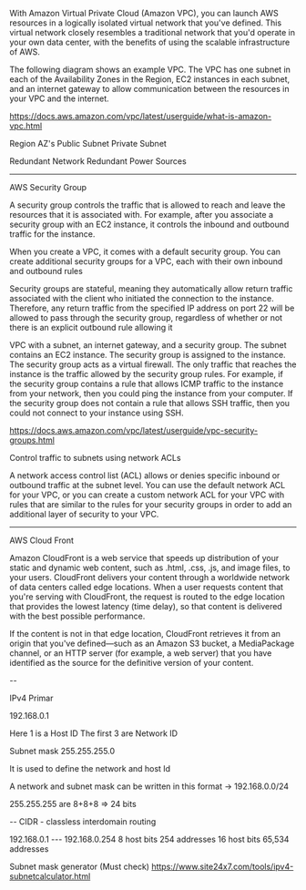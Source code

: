 With Amazon Virtual Private Cloud (Amazon VPC), you can launch AWS resources in a logically isolated virtual network that you've defined. This virtual network closely resembles a traditional network that you'd operate in your own data center, with the benefits of using the scalable infrastructure of AWS.

The following diagram shows an example VPC. The VPC has one subnet in each of the Availability Zones in the Region, EC2 instances in each subnet, and an internet gateway to allow communication between the resources in your VPC and the internet.

https://docs.aws.amazon.com/vpc/latest/userguide/what-is-amazon-vpc.html

Region
    AZ's
        Public Subnet
        Private Subnet

Redundant Network
Redundant Power Sources

--------------------

AWS Security Group

A security group controls the traffic that is allowed to reach and leave the resources that it is associated with. For example, after you associate a security group with an EC2 instance, it controls the inbound and outbound traffic for the instance.

When you create a VPC, it comes with a default security group. You can create additional security groups for a VPC, each with their own inbound and outbound rules

Security groups are stateful, meaning they automatically allow return traffic associated with the client who initiated the connection to the instance. Therefore, any return traffic from the specified IP address on port 22 will be allowed to pass through the security group, regardless of whether or not there is an explicit outbound rule allowing it

VPC with a subnet, an internet gateway, and a security group. The subnet contains an EC2 instance. The security group is assigned to the instance. The security group acts as a virtual firewall. The only traffic that reaches the instance is the traffic allowed by the security group rules. For example, if the security group contains a rule that allows ICMP traffic to the instance from your network, then you could ping the instance from your computer. If the security group does not contain a rule that allows SSH traffic, then you could not connect to your instance using SSH.

https://docs.aws.amazon.com/vpc/latest/userguide/vpc-security-groups.html



Control traffic to subnets using network ACLs


A network access control list (ACL) allows or denies specific inbound or outbound traffic at the subnet level. You can use the default network ACL for your VPC, or you can create a custom network ACL for your VPC with rules that are similar to the rules for your security groups in order to add an additional layer of security to your VPC.


--------------------


AWS Cloud Front

Amazon CloudFront is a web service that speeds up distribution of your static and dynamic web content, such as .html, .css, .js, and image files, to your users. CloudFront delivers your content through a worldwide network of data centers called edge locations. When a user requests content that you're serving with CloudFront, the request is routed to the edge location that provides the lowest latency (time delay), so that content is delivered with the best possible performance.


If the content is not in that edge location, CloudFront retrieves it from an origin that you've defined—such as an Amazon S3 bucket, a MediaPackage channel, or an HTTP server (for example, a web server) that you have identified as the source for the definitive version of your content.

--

IPv4 Primar

192.168.0.1

Here 1 is a Host ID
The first 3 are Network ID

Subnet mask
255.255.255.0

It is used to define the network and host Id

A network and subnet mask can be written in this format -> 192.168.0.0/24

255.255.255 are 8+8+8 => 24 bits

--
CIDR - classless interdomain routing

192.168.0.1 --- 192.168.0.254
8 host bits 254 addresses
16 host bits 65,534 addresses

Subnet mask generator (Must check)
https://www.site24x7.com/tools/ipv4-subnetcalculator.html

